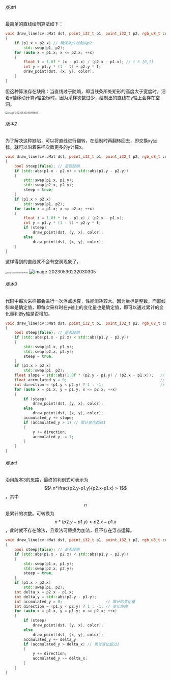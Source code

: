 ###### 版本1

最简单的直线绘制算法如下：

```cpp
void draw_line(cv::Mat dst, point_i32_t p1, point_i32_t p2, rgb_u8_t color)
{
    if (p1.x > p2.x) // 确保从p1绘制向p2
        std::swap(p1, p2);
    for (auto x = p1.x; x <= p2.x; ++x)
    {
        float t = 1.0f * (x - p1.x) / (p2.x - p1.x); // t ∈ [0,1]
        int y = p1.y * (1 - t) + p2.y * t;
        draw_point(dst, {x, y}, color);
    }
}
```

但这种算法存在缺陷：当直线过于陡峭，即当线条所处矩形的高度大于宽度时，沿着x轴移动计算y轴坐标时，因为采样次数过少，绘制出的直线在y轴上会存在空洞。

<img src="./../../999.Asset/image-20230530230815803.png" alt="image-20230530230815803" style="zoom:50%;" />

###### 版本2

为了解决这种缺陷，可以将直线进行翻转，在绘制时再翻转回去，即交换xy坐标，就可以沿着采样次数更多的y计算x。

```cpp
void draw_line(cv::Mat dst, point_i32_t p1, point_i32_t p2, rgb_u8_t color)
{
    bool steep{false}; // 是否陡峭
    if (std::abs(p1.x - p2.x) < std::abs(p1.y - p2.y))
    {
        std::swap(p1.x, p1.y);
        std::swap(p2.x, p2.y);
        steep = true;
    }
    if (p1.x > p2.x)
        std::swap(p1, p2);
    for (auto x = p1.x; x <= p2.x; ++x)
    {
        float t = 1.0f * (x - p1.x) / (p2.x - p1.x);
        int y = p1.y * (1 - t) + p2.y * t;
        if (steep)
            draw_point(dst, {y, x}, color);
        else
            draw_point(dst, {x, y}, color);
    }
}
```

这样得到的直线就不会有空洞现象了。

<div>
    <img src="./../../999.Asset/image-20230530231845010.png" alt="image-20230530231845010" style="zoom:35%;" />
    <img src="./../../999.Asset/image-20230530232030305.png" alt="image-20230530232030305" />
</div>

###### 版本3

代码中每次采样都会进行一次浮点运算，性能消耗较大。因为坐标是整数，而直线斜率是确定值，即每次采样时在y轴上的变化量也是确定值，即可以通过累计的变化量判断y轴是否增加。

```cpp
void draw_line(cv::Mat dst, point_i32_t p1, point_i32_t p2, rgb_u8_t color)
{
    bool steep{false}; // 是否陡峭
    if (std::abs(p1.x - p2.x) < std::abs(p1.y - p2.y))
    {
        std::swap(p1.x, p1.y);
        std::swap(p2.x, p2.y);
        steep = true;
    }
    if (p1.x > p2.x)
        std::swap(p1, p2);
    float slope = std::abs(1.0f * (p2.y - p1.y) / (p2.x - p1.x)); 	// 每次采样的变化量
    float accmulated_y = 0;                                   		// 累计的变化量
    int direction = (p1.y < p2.y) ? 1 : -1;                 		// 变化方向
    for (auto x = p1.x, y = p1.y; x <= p2.x; ++x)
    {
        if (steep)
            draw_point(dst, {y, x}, color);
        else
            draw_point(dst, {x, y}, color);
        accmulated_y += slope;
        if (accmulated_y > 1) // 累计变化超过1
        {
            y += direction;
            accmulated_y -= 1;
        }
    }
}
```

###### 版本4

沿用版本3的思路，最终的判别式可表示为$$\ n*\frac{p2.y-p1.y}{p2.x-p1.x} > 1$$，其中$$n$$是累计的次数。可转换为$$n*(p2.y-p1.y) > p2.x-p1.x$$，此时就不存在除法，且乘法可替换为加法，且不存在浮点运算。

```cpp
void draw_line(cv::Mat dst, point_i32_t p1, point_i32_t p2, rgb_u8_t color)
{
    bool steep{false}; // 是否陡峭
    if (std::abs(p1.x - p2.x) < std::abs(p1.y - p2.y))
    {
        std::swap(p1.x, p1.y);
        std::swap(p2.x, p2.y);
        steep = true;
    }
    if (p1.x > p2.x)
        std::swap(p1, p2);
    int delta_x = p2.x - p1.x;
    int delta_y = std::abs(p2.y - p1.y);
    int accmulated_y = 0;                   // 累计的变化量
    int direction = (p1.y < p2.y) ? 1 : -1; // 变化方向
    for (auto x = p1.x, y = p1.y; x <= p2.x; ++x)
    {
        if (steep)
            draw_point(dst, {y, x}, color);
        else
            draw_point(dst, {x, y}, color);
        accmulated_y += delta_y;
        if (accmulated_y > delta_x) // 累计变化超过1
        {
            y += direction;
            accmulated_y -= delta_x;
        }
    }
}
```



